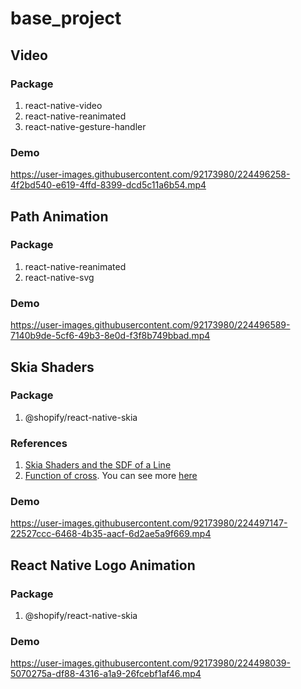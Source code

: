 # base_project

## Video
### Package
  1. react-native-video
  2. react-native-reanimated
  3. react-native-gesture-handler

### Demo

https://user-images.githubusercontent.com/92173980/224496258-4f2bd540-e619-4ffd-8399-dcd5c11a6b54.mp4

## Path Animation
### Package
  1. react-native-reanimated
  2. react-native-svg

### Demo
https://user-images.githubusercontent.com/92173980/224496589-7140b9de-5cf6-49b3-8e0d-f3f8b749bbad.mp4

## Skia Shaders

### Package
  1. @shopify/react-native-skia
### References
  1. [Skia Shaders and the SDF of a Line](https://www.youtube.com/watch?v=KgJUNYS7ZnA)
  2. [Function of cross](https://www.shadertoy.com/view/XtGfzw). You can see more [here](https://iquilezles.org/articles/distfunctions2d/)
### Demo
https://user-images.githubusercontent.com/92173980/224497147-22527ccc-6468-4b35-aacf-6d2ae5a9f669.mp4

## React Native Logo Animation

### Package
  1. @shopify/react-native-skia
### Demo
https://user-images.githubusercontent.com/92173980/224498039-5070275a-df88-4316-a1a9-26fcebf1af46.mp4


